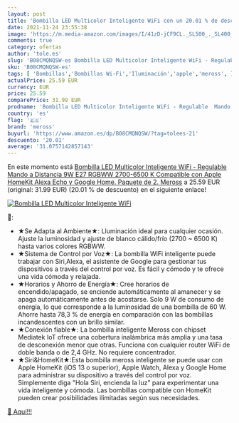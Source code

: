 ```yaml
---
layout: post
title: 'Bombilla LED Multicolor Inteligente WiFi con un 20.01 % de descuento'
date: 2021-11-24 23:55:38
image: 'https://m.media-amazon.com/images/I/41zD-jCF9CL._SL500_._SL400_.jpg'
comments: true
category: ofertas
author: 'tole.es'
slug: 'B08CMQNQSW-es Bombilla LED Multicolor Inteligente WiFi - Regulable Mando...'
sku: 'B08CMQNQSW-es'
tags: [ 'Bombillas','Bombillas Wi-Fi','Iluminación','apple','meross', ]
actualPrice: 25.59 EUR
currency: EUR
price: 25.59
comparePrice: 31.99 EUR
prodname: 'Bombilla LED Multicolor Inteligente WiFi - Regulable  Mando a Distancia  9W  E27  RGBWW 2700-6500 K  Compatible con Apple HomeKit  Alexa Echo y Google Home. Paquete de 2. Meross'
country: 'es'
flag: '🇪🇸'
brand: 'meross'
buyurl: 'https://www.amazon.es/dp/B08CMQNQSW/?tag=tolees-21'
descuento: '20.01'
average: '31.0757142857143'
---
```


En este momento está [Bombilla LED Multicolor Inteligente WiFi - Regulable  Mando a Distancia  9W  E27  RGBWW 2700-6500 K  Compatible con Apple HomeKit  Alexa Echo y Google Home. Paquete de 2. Meross](https://www.amazon.es/dp/B08CMQNQSW/?tag=tolees-21) a 25.59 EUR (original: 31.99 EUR) (20.01 %  de descuento) en el siguiente enlace!

[![Bombilla LED Multicolor Inteligente WiFi](https://m.media-amazon.com/images/I/41zD-jCF9CL._SL500_._SL400_.jpg)](https://www.amazon.es/dp/B08CMQNQSW/?tag=tolees-21)

🔎:

- ★Se Adapta al Ambiente★: Lluminación ideal para cualquier ocasión. Ajuste la luminosidad y ajuste de blanco cálido/frío (2700 ~ 6500 K) hasta varios colores RGBWW.
- ★Sistema de Control por Voz★: La bombilla WiFi inteligente puede trabajar con Siri,Alexa, el asistente de Google para gestionar tus dispositivos a través del control por voz. Es fácil y cómodo y te ofrece una vida cómoda y relajada.
- ★Horarios y Ahorro de Energía★: Cree horarios de encendido/apagado, se enciende automáticamente al amanecer y se apaga automáticamente antes de acostarse. Solo 9 W de consumo de energía, lo que corresponde a la luminosidad de una bombilla de 60 W. Ahorre hasta 78,3 % de energía en comparación con las bombillas incandescentes con un brillo similar.
- ★Conexión fiable★: La bombilla inteligente Meross con chipset Mediatek IoT ofrece una cobertura inalámbrica más amplia y una tasa de desconexión menor que otras. Funciona con cualquier router WiFi de doble banda o de 2,4 GHz. No requiere concentrador.
- ★Siri&HomeKit★:Esta bombilla meross inteligente se puede usar con Apple HomeKit (iOS 13 o superior), Apple Watch, Alexa y Google Home para administrar su dispositivo a través del control por voz. Simplemente diga "Hola Siri, encienda la luz" para experimentar una vida inteligente y cómoda. Las bombillas compatible con HomeKit pueden crear posibilidades ilimitadas según sus necesidades.

[🛒 Aquí!!!](https://www.amazon.es/dp/B08CMQNQSW/?tag=tolees-21)
